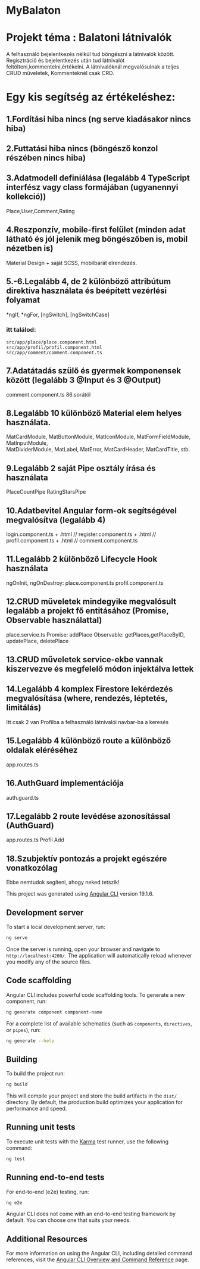 # MyBalaton
# Projekt téma : Balatoni látnivalók

A felhasználó bejelentkezés nélkül tud böngészni a látnivalók között. Regisztráció és bejelentkezés után tud látnivalót feltölteni,kommentelni,értékelni.
A látnivalóknál megvalósulnak a teljes CRUD műveletek, Kommenteknél csak CRD.

# Egy kis segítség az értékeléshez:

## 1.Fordítási hiba nincs (ng serve kiadásakor nincs hiba)
## 2.Futtatási hiba nincs (böngésző konzol részében nincs hiba)
## 3.Adatmodell definiálása (legalább 4 TypeScript interfész vagy class formájában       (ugyanennyi kollekció))
 Place,User,Comment,Rating
## 4.Reszponzív, mobile-first felület (minden adat látható és jól jelenik meg böngészőben is, mobil nézetben is)
  Material Design + saját SCSS, mobilbarát elrendezés.
## 5.-6.Legalább 4, de 2 különböző attribútum direktíva használata és beépített vezérlési folyamat
  *ngIf, *ngFor, [ngSwitch], [ngSwitchCase] 
  ### itt találod:
    src/app/place/place.component.html
    src/app/profil/profil.component.html
    src/app/comment/comment.component.ts
## 7.Adatátadás szülő és gyermek komponensek között (legalább 3 @Input és 3 @Output)
  comment.component.ts 86.sorától
## 8.Legalább 10 különböző Material elem helyes használata.
  MatCardModule, MatButtonModule, MatIconModule, MatFormFieldModule, MatInputModule,     
  MatDividerModule, MatLabel, MatError, MatCardHeader, MatCardTitle, stb.
## 9.Legalább 2 saját Pipe osztály írása és használata
  PlaceCountPipe
  RatingStarsPipe
## 10.Adatbevitel Angular form-ok segítségével megvalósítva (legalább 4)
  login.component.ts + .html //
  register.component.ts + .html //
  profil.component.ts + .html //
  comment.component.ts
## 11.Legalább 2 különböző Lifecycle Hook használata
  ngOnInit, ngOnDestroy:
    place.component.ts
    profil.component.ts
## 12.CRUD műveletek mindegyike megvalósult legalább a projekt fő entitásához (Promise, Observable használattal)
place.service.ts
  Promise: addPlace
  Observable: getPlaces,getPlaceByID, updatePlace, deletePlace
## 13.CRUD műveletek service-ekbe vannak kiszervezve és megfelelő módon injektálva lettek
## 14.Legalább 4 komplex Firestore lekérdezés megvalósítása (where, rendezés, léptetés, limitálás)
  Itt csak 2 van
  Profilba a felhasználó látnivalói
  navbar-ba a keresés
## 15.Legalább 4 különböző route a különböző oldalak eléréséhez
  app.routes.ts
## 16.AuthGuard implementációja
  auth.guard.ts
## 17.Legalább 2 route levédése azonosítással (AuthGuard)
  app.routes.ts
    Profil
    Add
## 18.Szubjektív pontozás a projekt egészére vonatkozólag
  Ebbe nemtudok segíteni, ahogy neked tetszik!

This project was generated using [Angular CLI](https://github.com/angular/angular-cli) version 19.1.6.

## Development server

To start a local development server, run:

```bash
ng serve
```

Once the server is running, open your browser and navigate to `http://localhost:4200/`. The application will automatically reload whenever you modify any of the source files.

## Code scaffolding

Angular CLI includes powerful code scaffolding tools. To generate a new component, run:

```bash
ng generate component component-name
```

For a complete list of available schematics (such as `components`, `directives`, or `pipes`), run:

```bash
ng generate --help
```

## Building

To build the project run:

```bash
ng build
```

This will compile your project and store the build artifacts in the `dist/` directory. By default, the production build optimizes your application for performance and speed.

## Running unit tests

To execute unit tests with the [Karma](https://karma-runner.github.io) test runner, use the following command:

```bash
ng test
```

## Running end-to-end tests

For end-to-end (e2e) testing, run:

```bash
ng e2e
```

Angular CLI does not come with an end-to-end testing framework by default. You can choose one that suits your needs.

## Additional Resources

For more information on using the Angular CLI, including detailed command references, visit the [Angular CLI Overview and Command Reference](https://angular.dev/tools/cli) page.
